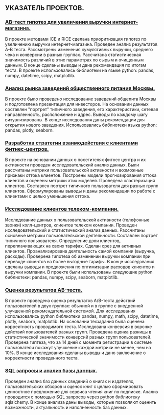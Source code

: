 ## УКАЗАТЕЛЬ ПРОЕКТОВ.

### [AB-тест гипотез для увеличения выручки интернет-магазина.](https://github.com/3000megabender3000/7.-AB-hypothesis-test-to-increase-the-revenue-of-an-online-store..git)
<p>В проекте методами ICE и RICE сделана приоритизация гипотез по увеличению выручки интернет-магазина. 
Проведен анализ результатов А-В теста. Рассмотрены изменения кумулятивных выручки, среднего чека и конверсии в разных группах.
Рассчитана статистическая значимость различий в этих параметрах по сырым и очищенным данным.
В конце сделаны выводы и дана рекомендация по итогам теста.
В проекте использовались библиотеки на языке python: pandas, numpy, datetime, scipy, matplotlib.</p>


### [Анализ рынка заведений общественного питания Москвы.](https://github.com/3000megabender3000/8.-Analysis-of-the-market-of-public-catering-establishments-in-Moscow..git)
<p>В проекте было проведено исследование заведений общепита Москвы и подготовлена презентация для инвесторов. На основании данных составлен "портрет" типичного заведения, его характеристики, сетевая направленность, расположение и адрес. Выводы по каждому шагу визуализированы. В конце исследования даны рекомендации для открытия нового заведения. Использовались библиотеки языка python: pandas, plotly, seaborn.</p>


### [Разработка стратегии взаимодействия с клиентами фитнес-центров.](https://github.com/3000megabender3000/11.-Development-of-a-strategy-for-interaction-with-clients-of-fitness-centers..git)
<p>В проекте на основании данных о посетителях фитнес центра и их активности проведен исследовательский анализ данных. Были рассчитаны метрики пользовательской активности и возможные признаки оттока клиентов. Построены модели прогнозирования оттока клиентов и оценены метрики этих моделей. Проведена кластеризация клиентов. Составлен портрет типичного пользователя для разных групп клиентов. Сформулированы выводы и даны рекомендации по работе с клиентами с целью уменьшения оттока.</p>


### [Исследование клиентов телеком-компании.](https://github.com/3000megabender3000/12.-Customer-research-of-a-telecom-company..git)
<p>Исследование данных о пользовательской активности (телефонные звонки) колл-центров, клиентов телеком компании. Проведен исследовательский и статистический анализ данных. Рассчитаны основные метрики пользовательской деятельности. Составлен портрет типичного пользователя. Определение доли клиентов, переплачивающих на своих тарифах. Сделан срез для активных клиентов. Проанализирована деятельность самой компании (выручка, расходы). Проверена гипотеза об изменении выручки компании при переводе клиентов на более выгодные тарифы. В конце исследования сделаны выводы и предложения по оптимизации расходов клиентов и выручки компании. В проекте были использованы следующие python библиотеки: pandas, numpy, scipy, seaborn, matplotlib.</p>



### [Оценка результатов AB-теста.](https://github.com/3000megabender3000/13.-Evaluation-of-AB-test-results..git)
<p>В проекте проведена оценка результатов A/B-теста действий пользователей в двух группах: обычной и в группе с внедренной улучшенной рекомендательной системой. Для исследования использовались python библиотеки pandas, numpy, math, scipy, datetime, plotly, seaborn, matplotlib. На основании техзадания была оценена корректность проводимого теста. Исследована конверсия в воронке действий пользователей разных групп. Проведена оценка разницы в статистической значимости конверсий разных групп пользователей. Проверена гиптеза, что за 14 дней с момента регистрации в системе пользователи покажут улучшение каждой метрики не менее, чем на 10%. В конце исследования сделаны выводы и дано заключение о корректности проведенного теста.</p>


### [SQL запросы и анализ базы данных.](https://github.com/3000megabender3000/14.-SQL-queries-and-database-analysis..git)
<p>Проведен анализ баз данных сведений о книгах и издателях, пользовательских обзоров и оценок книг с целью сформировать ценностное предложение для сервиса чтения книг по подписке. Анализ проводится с помощью SQL запросов через python библиотеку sqlalchemy. В конце анализа даны выводы, которые позволяют оценить возможности, актуальность и наполненность баз данных.</p>

